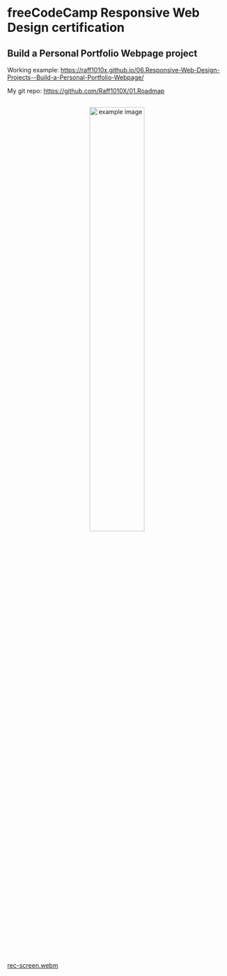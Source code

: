 # freeCodeCamp Responsive Web Design certification

## Build a Personal Portfolio Webpage project

Working example: https://raff1010x.github.io/06.Responsive-Web-Design-Projects--Build-a-Personal-Portfolio-Webpage/

My git repo: https://github.com/Raff1010X/01.Roadmap
##
<p align="center">
<img src="./movie/rec-screen.gif" alt="example image" width=50%">
</p>

[rec-screen.webm](./movie/rec-screen.webm)
